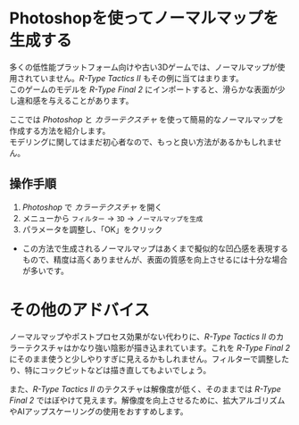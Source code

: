 # Photoshopを使ってノーマルマップを生成する

多くの低性能プラットフォーム向けや古い3Dゲームでは、ノーマルマップが使用されていません。*R-Type Tactics II* もその例に当てはまります。  
このゲームのモデルを *R-Type Final 2* にインポートすると、滑らかな表面が少し違和感を与えることがあります。

ここでは *Photoshop* と *カラーテクスチャ* を使って簡易的なノーマルマップを作成する方法を紹介します。  
モデリングに関してはまだ初心者なので、もっと良い方法があるかもしれません。

## 操作手順

1. *Photoshop* で *カラーテクスチャ* を開く
2. メニューから `フィルター` → `3D` → `ノーマルマップを生成`
3. パラメータを調整し、「OK」をクリック

- この方法で生成されるノーマルマップはあくまで擬似的な凹凸感を表現するもので、精度は高くありませんが、表面の質感を向上させるには十分な場合が多いです。

# その他のアドバイス

ノーマルマップやポストプロセス効果がない代わりに、*R-Type Tactics II* のカラーテクスチャはかなり強い陰影が描き込まれています。これを *R-Type Final 2* にそのまま使うと少しやりすぎに見えるかもしれません。フィルターで調整したり、特にコックピットなどは描き直してもよいでしょう。

また、*R-Type Tactics II* のテクスチャは解像度が低く、そのままでは *R-Type Final 2* ではぼやけて見えます。解像度を向上させるために、拡大アルゴリズムやAIアップスケーリングの使用をおすすめします。
